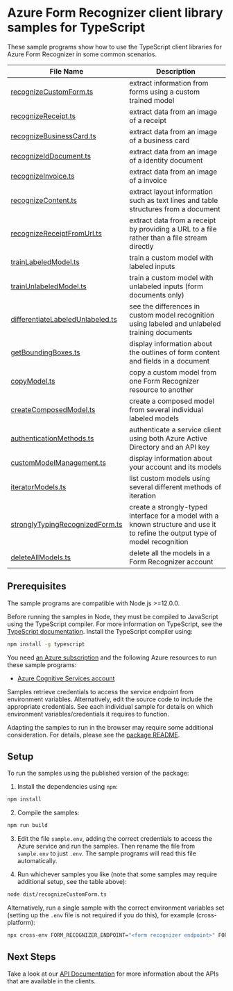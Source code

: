 # Azure Form Recognizer client library samples for TypeScript

These sample programs show how to use the TypeScript client libraries for Azure Form Recognizer in some common scenarios.

| **File Name**                                                     | **Description**                                                                                                                |
| ----------------------------------------------------------------- | ------------------------------------------------------------------------------------------------------------------------------ |
| [recognizeCustomForm.ts][recognizecustomform]                     | extract information from forms using a custom trained model                                                                    |
| [recognizeReceipt.ts][recognizereceipt]                           | extract data from an image of a receipt                                                                                        |
| [recognizeBusinessCard.ts][recognizebusinesscard]                 | extract data from an image of a business card                                                                                  |
| [recognizeIdDocument.ts][recognizeiddocument]                     | extract data from an image of a identity document                                                                              |
| [recognizeInvoice.ts][recognizeinvoice]                           | extract data from an image of a invoice                                                                                        |
| [recognizeContent.ts][recognizecontent]                           | extract layout information such as text lines and table structures from a document                                             |
| [recognizeReceiptFromUrl.ts][recognizereceiptfromurl]             | extract data from a receipt by providing a URL to a file rather than a file stream directly                                    |
| [trainLabeledModel.ts][trainlabeledmodel]                         | train a custom model with labeled inputs                                                                                       |
| [trainUnlabeledModel.ts][trainunlabeledmodel]                     | train a custom model with unlabeled inputs (form documents only)                                                               |
| [differentiateLabeledUnlabeled.ts][differentiatelabeledunlabeled] | see the differences in custom model recognition using labeled and unlabeled training documents                                 |
| [getBoundingBoxes.ts][getboundingboxes]                           | display information about the outlines of form content and fields in a document                                                |
| [copyModel.ts][copymodel]                                         | copy a custom model from one Form Recognizer resource to another                                                               |
| [createComposedModel.ts][createcomposedmodel]                     | create a composed model from several individual labeled models                                                                 |
| [authenticationMethods.ts][authenticationmethods]                 | authenticate a service client using both Azure Active Directory and an API key                                                 |
| [customModelManagement.ts][custommodelmanagement]                 | display information about your account and its models                                                                          |
| [iteratorModels.ts][iteratormodels]                               | list custom models using several different methods of iteration                                                                |
| [stronglyTypingRecognizedForm.ts][stronglytypingrecognizedform]   | create a strongly-typed interface for a model with a known structure and use it to refine the output type of model recognition |
| [deleteAllModels.ts][deleteallmodels]                             | delete all the models in a Form Recognizer account                                                                             |

## Prerequisites

The sample programs are compatible with Node.js >=12.0.0.

Before running the samples in Node, they must be compiled to JavaScript using the TypeScript compiler. For more information on TypeScript, see the [TypeScript documentation][typescript]. Install the TypeScript compiler using:

```bash
npm install -g typescript
```

You need [an Azure subscription][freesub] and the following Azure resources to run these sample programs:

- [Azure Cognitive Services account][createinstance_azurecognitiveservicesaccount]

Samples retrieve credentials to access the service endpoint from environment variables. Alternatively, edit the source code to include the appropriate credentials. See each individual sample for details on which environment variables/credentials it requires to function.

Adapting the samples to run in the browser may require some additional consideration. For details, please see the [package README][package].

## Setup

To run the samples using the published version of the package:

1. Install the dependencies using `npm`:

```bash
npm install
```

2. Compile the samples:

```bash
npm run build
```

3. Edit the file `sample.env`, adding the correct credentials to access the Azure service and run the samples. Then rename the file from `sample.env` to just `.env`. The sample programs will read this file automatically.

4. Run whichever samples you like (note that some samples may require additional setup, see the table above):

```bash
node dist/recognizeCustomForm.ts
```

Alternatively, run a single sample with the correct environment variables set (setting up the `.env` file is not required if you do this), for example (cross-platform):

```bash
npx cross-env FORM_RECOGNIZER_ENDPOINT="<form recognizer endpoint>" FORM_RECOGNIZER_API_KEY="<form recognizer api key>" CUSTOM_MODEL_ID="<custom model id>" node dist/recognizeCustomForm.js
```

## Next Steps

Take a look at our [API Documentation][apiref] for more information about the APIs that are available in the clients.

[recognizecustomform]: https://github.com/Azure/azure-sdk-for-js/blob/master/sdk/formrecognizer/ai-form-recognizer/samples/v3-beta/typescript/src/recognizeCustomForm.ts
[recognizereceipt]: https://github.com/Azure/azure-sdk-for-js/blob/master/sdk/formrecognizer/ai-form-recognizer/samples/v3-beta/typescript/src/recognizeReceipt.ts
[recognizebusinesscard]: https://github.com/Azure/azure-sdk-for-js/blob/master/sdk/formrecognizer/ai-form-recognizer/samples/v3-beta/typescript/src/recognizeBusinessCard.ts
[recognizeiddocument]: https://github.com/Azure/azure-sdk-for-js/blob/master/sdk/formrecognizer/ai-form-recognizer/samples/v3-beta/typescript/src/recognizeIdDocument.ts
[recognizeinvoice]: https://github.com/Azure/azure-sdk-for-js/blob/master/sdk/formrecognizer/ai-form-recognizer/samples/v3-beta/typescript/src/recognizeInvoice.ts
[recognizecontent]: https://github.com/Azure/azure-sdk-for-js/blob/master/sdk/formrecognizer/ai-form-recognizer/samples/v3-beta/typescript/src/recognizeContent.ts
[recognizereceiptfromurl]: https://github.com/Azure/azure-sdk-for-js/blob/master/sdk/formrecognizer/ai-form-recognizer/samples/v3-beta/typescript/src/recognizeReceiptFromUrl.ts
[trainlabeledmodel]: https://github.com/Azure/azure-sdk-for-js/blob/master/sdk/formrecognizer/ai-form-recognizer/samples/v3-beta/typescript/src/trainLabeledModel.ts
[trainunlabeledmodel]: https://github.com/Azure/azure-sdk-for-js/blob/master/sdk/formrecognizer/ai-form-recognizer/samples/v3-beta/typescript/src/trainUnlabeledModel.ts
[differentiatelabeledunlabeled]: https://github.com/Azure/azure-sdk-for-js/blob/master/sdk/formrecognizer/ai-form-recognizer/samples/v3-beta/typescript/src/differentiateLabeledUnlabeled.ts
[getboundingboxes]: https://github.com/Azure/azure-sdk-for-js/blob/master/sdk/formrecognizer/ai-form-recognizer/samples/v3-beta/typescript/src/getBoundingBoxes.ts
[copymodel]: https://github.com/Azure/azure-sdk-for-js/blob/master/sdk/formrecognizer/ai-form-recognizer/samples/v3-beta/typescript/src/copyModel.ts
[createcomposedmodel]: https://github.com/Azure/azure-sdk-for-js/blob/master/sdk/formrecognizer/ai-form-recognizer/samples/v3-beta/typescript/src/createComposedModel.ts
[authenticationmethods]: https://github.com/Azure/azure-sdk-for-js/blob/master/sdk/formrecognizer/ai-form-recognizer/samples/v3-beta/typescript/src/authenticationMethods.ts
[custommodelmanagement]: https://github.com/Azure/azure-sdk-for-js/blob/master/sdk/formrecognizer/ai-form-recognizer/samples/v3-beta/typescript/src/customModelManagement.ts
[iteratormodels]: https://github.com/Azure/azure-sdk-for-js/blob/master/sdk/formrecognizer/ai-form-recognizer/samples/v3-beta/typescript/src/iteratorModels.ts
[stronglytypingrecognizedform]: https://github.com/Azure/azure-sdk-for-js/blob/master/sdk/formrecognizer/ai-form-recognizer/samples/v3-beta/typescript/src/stronglyTypingRecognizedForm.ts
[deleteallmodels]: https://github.com/Azure/azure-sdk-for-js/blob/master/sdk/formrecognizer/ai-form-recognizer/samples/v3-beta/typescript/src/deleteAllModels.ts
[apiref]: https://docs.microsoft.com/javascript/api/@azure/ai-form-recognizer
[freesub]: https://azure.microsoft.com/free/
[createinstance_azurecognitiveservicesaccount]: https://docs.microsoft.com/azure/cognitive-services/cognitive-services-apis-create-account
[package]: https://github.com/Azure/azure-sdk-for-js/tree/master/sdk/formrecognizer/ai-form-recognizer/README.md
[typescript]: https://www.typescriptlang.org/docs/home.html
